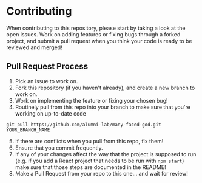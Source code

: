 # Contributing

When contributing to this repository, please start by taking a look at the open issues. Work on adding features or fixing bugs through a forked project, and submit a pull request when you think your code is ready to be reviewed and merged!

## Pull Request Process

1. Pick an issue to work on.
2. Fork this repository (if you haven't already), and create a new branch to work on.
3. Work on implementing the feature or fixing your chosen bug!
4. Routinely pull from this repo into your branch to make sure that you're working on up-to-date code

```
git pull https://github.com/alumni-lab/many-faced-god.git YOUR_BRANCH_NAME
```

5. If there are conflicts when you pull from this repo, fix them!
6. Ensure that you commit frequently.
7. If any of your changes affect the way that the project is supposed to run (e.g. if you add a React project that needs to be run with `npm start`) make sure that those steps are documented in the README!
8. Make a Pull Request from your repo to this one... and wait for review!